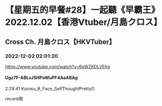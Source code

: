 # 【星期五的早餐#28】一起聽《早霸王》2022.12.02【香港Vtuber/月島クロス】

## Cross Ch. 月島クロス【HKVTuber】

### 2022-12-02 02:01:20

https://www.youtube.com/watch?v=6xWZKDLVEhg

#### Ugz7F-ABLvJSHPoWuPF4AaABAg

2:29:41 Kurosu_B_Face_SelfThoughtPrettyG

record用

